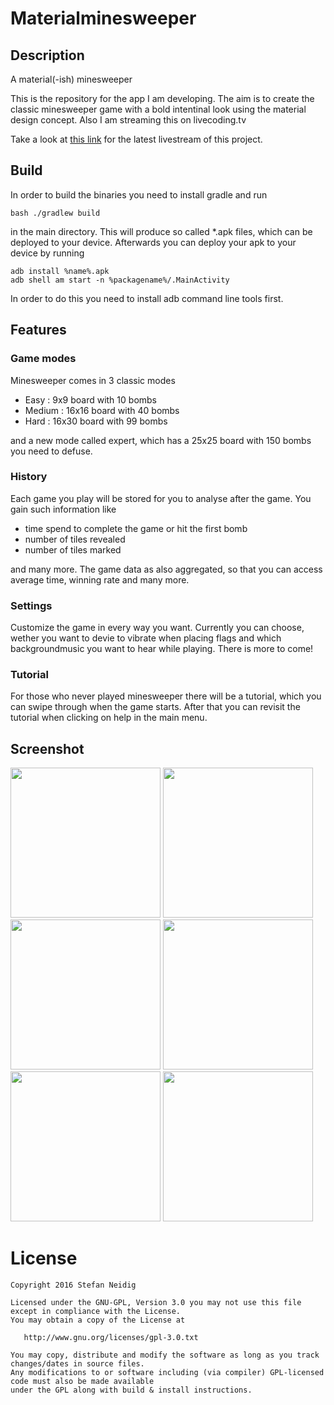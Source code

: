 # Materialminesweeper

## Description

A material(-ish) minesweeper

This is the repository for the app I am developing. The aim is to create the classic minesweeper game with a bold intentinal look using the material design concept. Also I am streaming this on livecoding.tv 

Take a look at [this link](https://www.livecoding.tv/dasheck0/videos/) for the latest livestream of this project.

## Build

In order to build the binaries you need to install gradle and run 
```
bash ./gradlew build
```
in the main directory. This will produce so called *.apk files, which can be deployed to your device. Afterwards you can deploy your apk to your device by running 
```
adb install %name%.apk
adb shell am start -n %packagename%/.MainActivity
```
In order to do this you need to install adb command line tools first.

## Features

### Game modes

Minesweeper comes in 3 classic modes
* Easy : 9x9 board with 10 bombs
* Medium : 16x16 board with 40 bombs
* Hard : 16x30 board with 99 bombs

and a new mode called expert, which has a 25x25 board with 150 bombs you need to defuse.

### History

Each game you play will be stored for you to analyse after the game. You gain such information like

* time spend to complete the game or hit the first bomb
* number of tiles revealed
* number of tiles marked

and many more. The game data as also aggregated, so that you can access average time, winning rate and many more. 

### Settings

Customize the game in every way you want. Currently you can choose, wether you want to devie to vibrate when placing flags and which backgroundmusic you want to hear while playing. There is more to come!

### Tutorial

For those who never played minesweeper there will be a tutorial, which you can swipe through when the game starts. After that you can revisit the tutorial when clicking on help in the main menu.

## Screenshot

<img src="https://github.com/dasheck0/materialminesweeper/blob/develop/art/screenshot6.png" width="240">
<img src="https://github.com/dasheck0/materialminesweeper/blob/develop/art/screenshot12.png" width="240">
<img src="https://github.com/dasheck0/materialminesweeper/blob/develop/art/screenshot2.png" width="240">
<img src="https://github.com/dasheck0/materialminesweeper/blob/develop/art/screenshot7.png" width="240">
<img src="https://github.com/dasheck0/materialminesweeper/blob/develop/art/screenshot5.png" width="240">
<img src="https://github.com/dasheck0/materialminesweeper/blob/develop/art/screenshot8.png" width="240">

# License
```
Copyright 2016 Stefan Neidig

Licensed under the GNU-GPL, Version 3.0 you may not use this file except in compliance with the License.
You may obtain a copy of the License at

   http://www.gnu.org/licenses/gpl-3.0.txt

You may copy, distribute and modify the software as long as you track changes/dates in source files. 
Any modifications to or software including (via compiler) GPL-licensed code must also be made available 
under the GPL along with build & install instructions.
```
